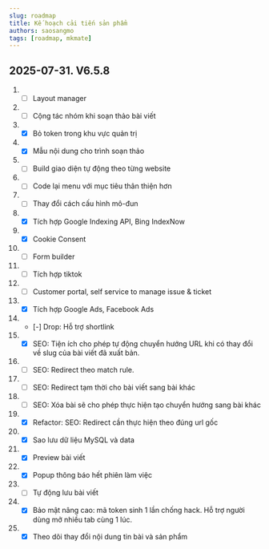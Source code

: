 ```yaml
---
slug: roadmap
title: Kế hoạch cải tiến sản phẩm
authors: saosangmo
tags: [roadmap, mkmate]
---
```


## 2025-07-31. V6.5.8
1. - [ ] Layout manager
3. - [ ] Cộng tác nhóm khi soạn thảo bài viết
4. - [x] Bỏ token trong khu vực quản trị
5. - [x] Mẫu nội dung cho trình soạn thảo
7. - [ ] Build giao diện tự động theo từng website
8. - [ ] Code lại menu với mục tiêu thân thiện hơn
9. - [ ] Thay đổi cách cấu hình mô-đun
10. - [x] Tích hợp Google Indexing API, Bing IndexNow
11. - [x] Cookie Consent
12. - [ ] Form builder
13. - [ ] Tích hợp tiktok
14. - [ ] Customer portal, self service to manage issue & ticket
15. - [x] Tích hợp Google Ads, Facebook Ads
16. - [-] Drop: Hỗ trợ shortlink
17. - [x] SEO: Tiện ích cho phép tự động chuyển hướng URL khi có thay đổi về slug của bài viết đã xuất bản.
18. - [ ] SEO: Redirect theo match rule.
19. - [ ] SEO: Redirect tạm thời cho bài viết sang bài khác
20. - [ ] SEO: Xóa bài sẽ cho phép thực hiện tạo chuyển hướng sang bài khác
21. - [x] Refactor: SEO: Redirect cần thực hiện theo đúng url gốc
22. - [x] Sao lưu dữ liệu MySQL và data
23. - [x] Preview bài viết
24. - [x] Popup thông báo hết phiên làm việc
25. - [ ] Tự động lưu bài viết
26. - [x] Bảo mật nâng cao: mã token sinh 1 lần chống hack. Hỗ trợ người dùng mở nhiều tab cùng 1 lúc.
27. - [x] Theo dõi thay đổi nội dung tin bài và sản phẩm
